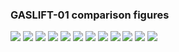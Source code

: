 ### GASLIFT-01 comparison figures

![](figs/GASLIFT-01_FIELD-RATE.png)
![](figs/GASLIFT-01_FIELD-TOTAL.png)
![](figs/GASLIFT-01_GROUP-PLAT-1.png)
![](figs/GASLIFT-01_GROUP-PLAT-1A.png)
![](figs/GASLIFT-01_GROUP-PLAT-1B.png)
![](figs/GASLIFT-01_GROUP-PLAT-2.png)
![](figs/GASLIFT-01_WELL-OP-A01.png)
![](figs/GASLIFT-01_WELL-OP-A02.png)
![](figs/GASLIFT-01_WELL-OP-B01.png)
![](figs/GASLIFT-01_WELL-OP-B02.png)
![](figs/GASLIFT-01_WELL-OP-C01.png)
![](figs/GASLIFT-01_WELL-OP-C02.png)
